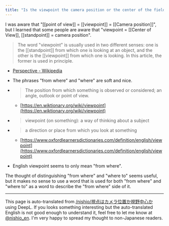 ```yaml
---
title: "Is the viewpoint the camera position or the center of the field of view?"
---
```


I was aware that "[[point of view]] = [[viewpoint]] = [[Camera position]]", but I learned that some people are aware that "viewpoint = [[Center of View]], [[standpoint]] = camera position".

> The word "viewpoint" is usually used in two different senses: one is the [[standpoint]] from which one is looking at an object, and the other is the [[viewpoint]] from which one is looking. In this article, the former is used in principle.
- [Perspective - Wikipedia](https://ja.wikipedia.org/wiki/%E8%A6%96%E7%82%B9)
- The phrases "from where" and "where" are soft and nice.

- > The position from which something is observed or considered; an angle, outlook or point of view.
    - [https://en.wiktionary.org/wiki/viewpoint](https://en.wiktionary.org/wiki/viewpoint)
- > viewpoint (on something): a way of thinking about a subject
- > a direction or place from which you look at something
    - [https://www.oxfordlearnersdictionaries.com/definition/english/viewpoint](https://www.oxfordlearnersdictionaries.com/definition/english/viewpoint)
- English viewpoint seems to only mean "from where".

The thought of distinguishing "from where" and "where to" seems useful, but it makes no sense to use a word that is used for both "from where" and "where to" as a word to describe the "from where" side of it.

---
This page is auto-translated from [/nishio/視点はカメラ位置か視野中心か](https://scrapbox.io/nishio/視点はカメラ位置か視野中心か) using DeepL. If you looks something interesting but the auto-translated English is not good enough to understand it, feel free to let me know at [@nishio_en](https://twitter.com/nishio_en). I'm very happy to spread my thought to non-Japanese readers.